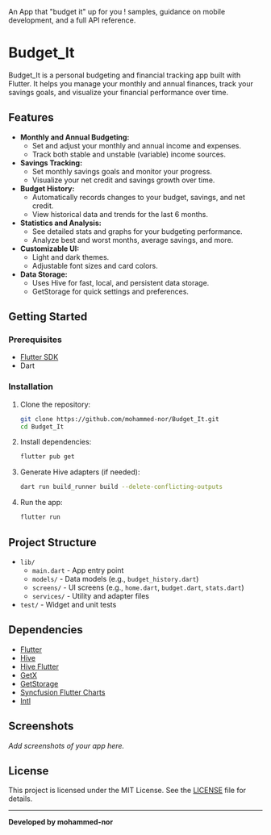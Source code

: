 An App that "budget it" up for you !
samples, guidance on mobile development, and a full API reference.

# Budget_It

Budget_It is a personal budgeting and financial tracking app built with Flutter. It helps you manage your monthly and annual finances, track your savings goals, and visualize your financial performance over time.

## Features

- **Monthly and Annual Budgeting:**
	- Set and adjust your monthly and annual income and expenses.
	- Track both stable and unstable (variable) income sources.
- **Savings Tracking:**
	- Set monthly savings goals and monitor your progress.
	- Visualize your net credit and savings growth over time.
- **Budget History:**
	- Automatically records changes to your budget, savings, and net credit.
	- View historical data and trends for the last 6 months.
- **Statistics and Analysis:**
	- See detailed stats and graphs for your budgeting performance.
	- Analyze best and worst months, average savings, and more.
- **Customizable UI:**
	- Light and dark themes.
	- Adjustable font sizes and card colors.
- **Data Storage:**
	- Uses Hive for fast, local, and persistent data storage.
	- GetStorage for quick settings and preferences.

## Getting Started

### Prerequisites
- [Flutter SDK](https://flutter.dev/docs/get-started/install)
- Dart

### Installation
1. Clone the repository:
	 ```sh
	 git clone https://github.com/mohammed-nor/Budget_It.git
	 cd Budget_It
	 ```
2. Install dependencies:
	 ```sh
	 flutter pub get
	 ```
3. Generate Hive adapters (if needed):
	 ```sh
	 dart run build_runner build --delete-conflicting-outputs
	 ```
4. Run the app:
	 ```sh
	 flutter run
	 ```

## Project Structure

- `lib/`
	- `main.dart` - App entry point
	- `models/` - Data models (e.g., `budget_history.dart`)
	- `screens/` - UI screens (e.g., `home.dart`, `budget.dart`, `stats.dart`)
	- `services/` - Utility and adapter files
- `test/` - Widget and unit tests

## Dependencies
- [Flutter](https://flutter.dev/)
- [Hive](https://pub.dev/packages/hive)
- [Hive Flutter](https://pub.dev/packages/hive_flutter)
- [GetX](https://pub.dev/packages/get)
- [GetStorage](https://pub.dev/packages/get_storage)
- [Syncfusion Flutter Charts](https://pub.dev/packages/syncfusion_flutter_charts)
- [Intl](https://pub.dev/packages/intl)

## Screenshots

_Add screenshots of your app here._

## License

This project is licensed under the MIT License. See the [LICENSE](LICENSE) file for details.

---

**Developed by mohammed-nor**

